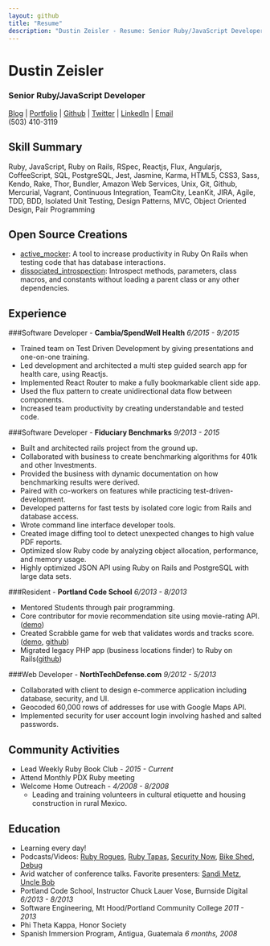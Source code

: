 ```yaml
---
layout: github
title: "Resume"
description: "Dustin Zeisler - Resume: Senior Ruby/JavaScript Developer"
---
```


# Dustin Zeisler

### Senior Ruby/JavaScript Developer

[Blog](http://dustinzeisler.com) &#124; [Portfolio](http://dustinzeisler.com/projects/index.html) &#124; [Github](https://github.com/zeisler) &#124; [Twitter](https://twitter.com/zeisler) &#124; [LinkedIn](https://www.linkedin.com/in/dzeisler) &#124; [Email](mailto:dustinzeisler@gmail.com)<br />(503) 410-3119

## Skill Summary

Ruby, JavaScript, Ruby on Rails, RSpec, Reactjs, Flux, Angularjs, CoffeeScript, SQL, PostgreSQL, Jest, Jasmine, Karma, HTML5, CSS3, Sass, Kendo, Rake, Thor, Bundler, Amazon Web Services, Unix, Git, Github, Mercurial, Vagrant, Continuous Integration, TeamCity, LeanKit, JIRA, Agile, TDD, BDD, Isolated Unit Testing, Design Patterns, MVC, Object Oriented Design, Pair Programming

## Open Source Creations

 * [active_mocker](https://github.com/zeisler/active_mocker): A tool to increase productivity in Ruby On Rails when testing code that has database interactions.
 * [dissociated_introspection](https://github.com/zeisler/dissociated_introspection): Introspect methods, parameters, class macros, and constants without loading a parent class or any other dependencies.

## Experience

###Software Developer - **Cambia/SpendWell Health** *6/2015 - 9/2015*

* Trained team on Test Driven Development by giving presentations and one-on-one training.
* Led development and architected a multi step guided search app for health care, using Reactjs.
* Implemented React Router to make a fully bookmarkable client side app.
* Used the flux pattern to create unidirectional data flow between components.
* Increased team productivity by creating understandable and tested code.

###Software Developer - **Fiduciary Benchmarks** *9/2013 - 2015*

* Built and architected rails project from the ground up.
* Collaborated with business to create benchmarking algorithms for 401k and other Investments. 
* Provided the business with dynamic documentation on how benchmarking results were derived.
* Paired with co-workers on features while practicing test-driven-development.
* Developed patterns for fast tests by isolated core logic from Rails and database access.
* Wrote command line interface developer tools.
* Created image diffing tool to detect unexpected changes to high value PDF reports.
* Optimized slow Ruby code by analyzing object allocation, performance, and memory usage.
* Highly optimized JSON API using Ruby on Rails and PostgreSQL with large data sets.

###Resident - **Portland Code School** *6/2013 - 8/2013*

* Mentored Students through pair programming.
* Core contributor for movie recommendation site using movie-rating API. ([demo](http://critic-critic.herokuapp.com))
* Created Scrabble game for web that validates words and tracks score. ([demo](http://scrabble-game.herokuapp.com), [github](https://Github.com/zeisler/scrabble))
* Migrated legacy PHP app (business locations finder) to Ruby on Rails([github](https://Github.com/zeisler/ffl_locator))

###Web Developer - **NorthTechDefense.com** *9/2012 - 5/2013*
* Collaborated with client to design e-commerce application including database, security, and UI.
* Geocoded 60,000 rows of addresses for use with Google Maps API.
* Implemented security for user account login involving hashed and salted passwords.

## Community Activities

* Lead Weekly Ruby Book Club - *2015 - Current*
* Attend Monthly PDX Ruby meeting
* Welcome Home Outreach - *4/2008 - 8/2008*
	* Leading and training volunteers in cultural etiquette and housing construction in rural Mexico.

## Education

* Learning every day! 
* Podcasts/Videos: [Ruby Rogues](http://devchat.tv/ruby-rogues/), [Ruby Tapas](http://www.rubytapas.com), [Security Now](https://twit.tv/shows/security-now), [Bike Shed](http://bikeshed.fm), [Debug](http://www.imore.com/debug)
* Avid watcher of conference talks. Favorite presenters: [Sandi Metz](http://confreaks.tv/presenters/sandi-metz), [Uncle Bob]( http://youtu.be/YX3iRjKj7C0 )
* Portland Code School, Instructor Chuck Lauer Vose, Burnside Digital    *6/2013 - 8/2013*
* Software Engineering, Mt Hood/Portland Community College *2011 - 2013*
* Phi Theta Kappa, Honor Society
* Spanish Immersion Program, Antigua, Guatemala *6 months, 2008*

